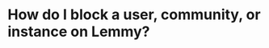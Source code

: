 # How do I block a user, community, or instance on Lemmy?

<WorkInProgress 
    communityName="c/newtolemmy"
    communityLink="https://lemmy.ca/c/newtolemmy"
/>